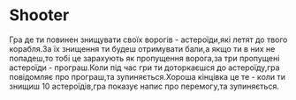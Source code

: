 # Shooter
Гра де ти повинен знищувати своїх ворогів - астероїди,які летят до твого корабля.За їх знищення ти будеш отримувати бали,а якщо ти в них не попадеш,то тобі це зарахують як пропущення ворога,за три пропущені астероїди - програш.Коли під час гри ти доторкаєшся до астероїду,гра повідомляє про програш,та зупиняється.Хороша кінцівка це те - коли ти знищиш 10 астероїдів,гра показує напис про перемогу,та зупиняється.

